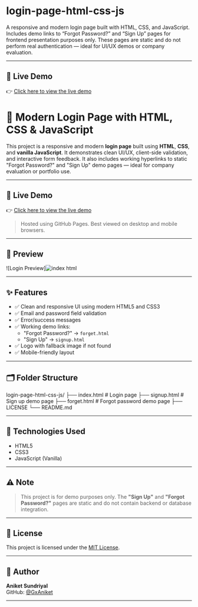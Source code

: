 # login-page-html-css-js
A responsive and modern login page built with HTML, CSS, and JavaScript. Includes demo links to “Forgot Password?” and “Sign Up” pages for frontend presentation purposes only. These pages are static and do not perform real authentication — ideal for UI/UX demos or company evaluation.

---

## 🚀 Live Demo

👉 [Click here to view the live demo](https://gxaniket.github.io/login-page-html-css-js/)

# 🔐 Modern Login Page with HTML, CSS & JavaScript

This project is a responsive and modern **login page** built using **HTML**, **CSS**, and **vanilla JavaScript**. It demonstrates clean UI/UX, client-side validation, and interactive form feedback. It also includes working hyperlinks to static "Forgot Password?" and "Sign Up" demo pages — ideal for company evaluation or portfolio use.

---

## 🚀 Live Demo

👉 [Click here to view the live demo](https://gxaniket.github.io/login-page-html-css-js/)

> Hosted using GitHub Pages. Best viewed on desktop and mobile browsers.

---

## 📸 Preview

![Login Preview]![index html](https://github.com/user-attachments/assets/dd7f3291-8db9-464d-b8aa-46777424bc34)

---

## ✨ Features

- ✅ Clean and responsive UI using modern HTML5 and CSS3
- ✅ Email and password field validation
- ✅ Error/success messages
- ✅ Working demo links:
  - "Forgot Password?" → `forget.html`
  - "Sign Up" → `signup.html`
- ✅ Logo with fallback image if not found
- ✅ Mobile-friendly layout

---

## 🗂️ Folder Structure
login-page-html-css-js/
├── index.html # Login page
├── signup.html # Sign up demo page
├── forget.html # Forgot password demo page
├── LICENSE
└── README.md

---

## 🔧 Technologies Used

- HTML5
- CSS3
- JavaScript (Vanilla)

---

## ⚠️ Note

> This project is for demo purposes only. The **"Sign Up"** and **"Forgot Password?"** pages are static and do not contain backend or database integration.

---

## 📄 License

This project is licensed under the [MIT License](LICENSE).

---

## 👤 Author

**Aniket Sundriyal**  
GitHub: [@GxAniket](https://github.com/GxAniket)

---
